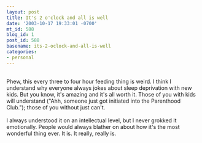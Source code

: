 ```yaml
---
layout: post
title: It's 2 o'clock and all is well
date: '2003-10-17 19:33:01 -0700'
mt_id: 588
blog_id: 1
post_id: 588
basename: its-2-oclock-and-all-is-well
categories:
- personal
---
```

<br />Phew, this every three to four hour feeding thing is weird. I think I understand why everyone always jokes about sleep deprivation with new kids. But you know, it's amazing and it's all worth it. Those of you with kids will understand ("Ahh, someone just got initiated into the Parenthood Club."); those of you without just can't.<br /><br />I always understood it on an intellectual level, but I never grokked it emotionally. People would always blather on about how it's the most wonderful thing ever. It is. It really, really is.<br /><br /><br />
